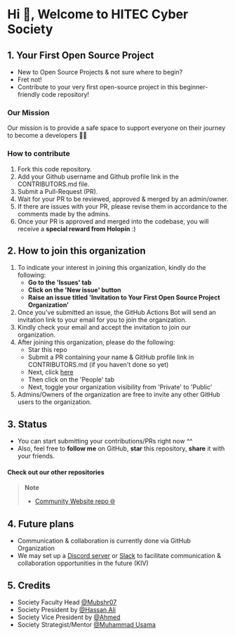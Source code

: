 # Hi 👋, Welcome to HITEC Cyber Society

## 1. Your First Open Source Project

- New to Open Source Projects & not sure where to begin?
- Fret not!
- Contribute to your very first open-source project in this beginner-friendly code repository!

### Our Mission

Our mission is to provide a safe space to support everyone on their journey to become a developers 👨‍💻

### How to contribute

1. Fork this code repository.
2. Add your Github username and Github profile link in the CONTRIBUTORS.md file.
3. Submit a Pull-Request (PR).
4. Wait for your PR to be reviewed, approved & merged by an admin/owner.
5. If there are issues with your PR, please revise them in accordance to the comments made by the admins.
6. Once your PR is approved and merged into the codebase, you will receive a **special reward from Holopin** :)
 

## 2. How to join this organization

1. To indicate your interest in joining this organization, kindly do the following:
   - **Go to the 'Issues' tab**
   - **Click on the 'New issue' button**
   - **Raise an issue titled 'Invitation to Your First Open Source Project Organization'**
2. Once you've submitted an issue, the GitHub Actions Bot will send an invitation link to your email for you to join the organization.
3. Kindly check your email and accept the invitation to join our organization.
4. After joining this organization, please do the following:
   - Star this repo
   - Submit a PR containing your name & GitHub profile link in CONTRIBUTORS.md (if you haven't done so yet)
   - Next, click [here](https://github.com/Cyber-Society-Pakistan)
   - Then click on the 'People' tab
   - Next, toggle your organization visibility from 'Private' to 'Public'
5. Admins/Owners of the organization are free to invite any other GitHub users to the organization.

## 3.  Status

- You can start submitting your contributions/PRs right now ^^
- Also, feel free to **follow me** on GitHub, **star** this repository, **share** it with your friends.

#### Check out our other repositories

> **Note**
>
> - [Community Website repo 🌐](https://github.com/Mubshr07)

## 4. Future plans

- Communication & collaboration is currently done via GitHub Organization
- We may set up a [Discord server](https://discord.com/) or [Slack](https://slack.com/) to facilitate communication & collaboration opportunities in the future (KIV)

## 5. Credits

- Society Faculty Head [@Mubshr07](https://github.com/Mubshr07)
- Society President by [@Hassan Ali](https://github.com/#)
- Society Vice President by [@Ahmed](https://github.com/#)
- Society Strategist/Mentor [@Muhammad Usama](https://github.com/#)


<br><br><br>
